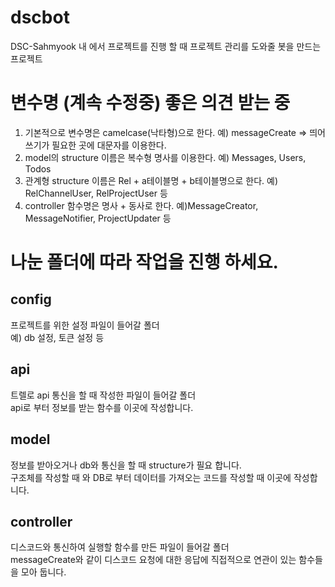 # dscbot
DSC-Sahmyook 내 에서 프로젝트를 진행 할 때 프로젝트 관리를 도와줄 봇을 만드는 프로젝트

# 변수명 (계속 수정중) 좋은 의견 받는 중
1. 기본적으로 변수명은 camelcase(낙타형)으로 한다. 예) messageCreate => 띄어쓰기가 필요한 곳에 대문자를 이용한다.
2. model의 structure 이름은 복수형 명사를 이용한다. 예) Messages, Users, Todos
3. 관계형 structure 이름은 Rel + a테이블명 + b테이블명으로 한다. 예) RelChannelUser, RelProjectUser 등
4. controller 함수명은 명사 + 동사로 한다. 예)MessageCreator, MessageNotifier, ProjectUpdater 등

# 나눈 폴더에 따라 작업을 진행 하세요.
## config
프로젝트를 위한 설정 파일이 들어갈 폴더   
예) db 설정, 토큰 설정 등

## api
트렐로 api 통신을 할 때 작성한 파일이 들어갈 폴더   
api로 부터 정보를 받는 함수를 이곳에 작성합니다.

## model
정보를 받아오거나 db와 통신을 할 때 structure가 필요 합니다.   
구조체를 작성할 때 와 DB로 부터 데이터를 가져오는 코드를 작성할 때 이곳에 작성합니다.

## controller
디스코드와 통신하여 실행할 함수를 만든 파일이 들어갈 폴더   
messageCreate와 같이 디스코드 요청에 대한 응답에 직접적으로 연관이 있는 함수들을 모아 둡니다.

